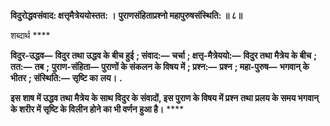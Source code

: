 **विदुरोद्धवसंवाद: क्षत्तृमैत्रेययोस्तत: ।** **पुराणसंहिताप्रश्नो महापुरुषसंस्थिति: ॥ ८॥** 

शब्दार्थ **** 

**विदुर-उद्धव—** **विदुर तथा उद्धव के बीच हुई** **; संवाद:—** **चर्चा** **; क्षत्तृ-मैत्रेययो:—** **विदुर तथा मैत्रेय के बीच** **; तत:—** **तब** **;** **पुराण-संहिता—** **पुराणों के संकलन के विषय में** **; प्रश्न:—** **प्रश्न** **; महा-पुरुष—** **भगवान् के भीतर** **; संस्थिति:—** **सृष्टि का** **लय।** **.** 

**इस शाष में उद्धव तथा मैत्रेय के साथ विदुर के संवादों, इस पुराण के विषय में प्रश्न** **तथा प्रलय के समय भगवान् के शरीर में सृष्टि के विलीन होने का भी वर्णन हुआ है।** **** 